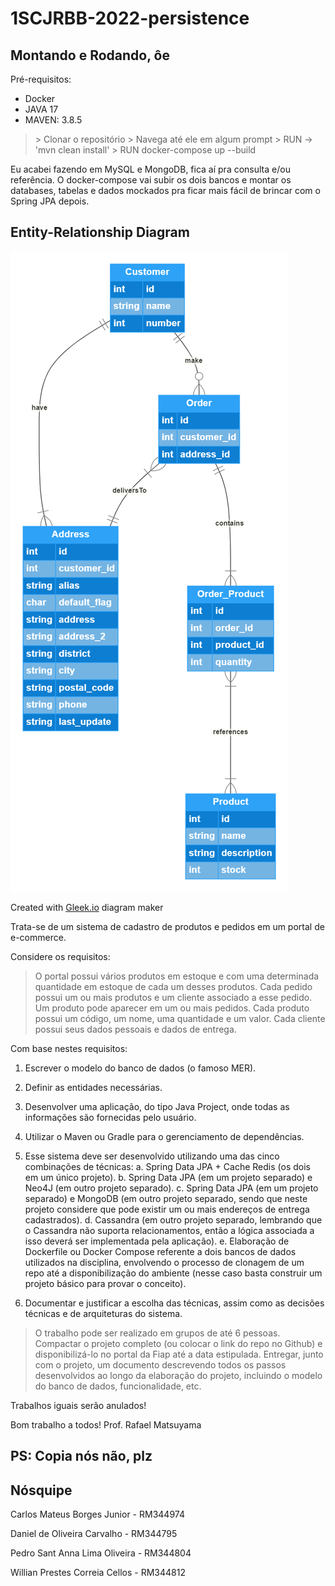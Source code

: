 # 1SCJRBB-2022-persistence

## Montando e Rodando, ôe

Pré-requisitos:

- Docker
- JAVA 17
- MAVEN: 3.8.5

> \> Clonar o repositório
> \> Navega até ele em algum prompt
> \> RUN -> 'mvn clean install'
> \> RUN docker-compose up --build

Eu acabei fazendo em MySQL e MongoDB, fica aí pra consulta e/ou referência. O docker-compose vai subir os dois bancos e montar os databases, tabelas e dados mockados pra ficar mais fácil de brincar com o Spring JPA depois.

## Entity-Relationship Diagram

[![alt text](./gleek-bO-mhoW6Qf20e-n9KsmjrA.png "FIAP - Persistence")](https://app.gleek.io/diagrams/bO-mhoW6Qf20e-n9KsmjrA)

Created with [Gleek.io](https://gleek.io) diagram maker

Trata-se de um sistema de cadastro de produtos e pedidos em um portal de e-commerce.

Considere os requisitos:

> O portal possui vários produtos em estoque e com uma determinada quantidade em estoque de cada um desses produtos.
> Cada pedido possui um ou mais produtos e um cliente associado a esse pedido.
> Um produto pode aparecer em um ou mais pedidos.
> Cada produto possui um código, um nome, uma quantidade e um valor.
> Cada cliente possui seus dados pessoais e dados de entrega.

Com base nestes requisitos:

1. Escrever o modelo do banco de dados (o famoso MER).
2. Definir as entidades necessárias.
3. Desenvolver uma aplicação, do tipo Java Project, onde todas as informações são fornecidas pelo usuário.
4. Utilizar o Maven ou Gradle para o gerenciamento de dependências.
5. Esse sistema deve ser desenvolvido utilizando uma das cinco combinações de técnicas:
a. Spring Data JPA + Cache Redis (os dois em um único projeto).
b. Spring Data JPA (em um projeto separado) e Neo4J (em outro projeto separado).
c. Spring Data JPA (em um projeto separado) e MongoDB (em outro projeto separado, sendo que neste projeto considere que pode existir um ou mais endereços de entrega cadastrados).
d. Cassandra (em outro projeto separado, lembrando que o Cassandra não suporta relacionamentos, então a lógica associada a isso deverá ser implementada pela aplicação).
e. Elaboração de Dockerfile ou Docker Compose referente a dois bancos de dados utilizados na disciplina, envolvendo o processo de clonagem de um repo até a disponibilização do ambiente (nesse caso basta construir um projeto básico para provar o conceito).

6. Documentar e justificar a escolha das técnicas, assim como as decisões técnicas e de arquiteturas do sistema.

> O trabalho pode ser realizado em grupos de até 6 pessoas.
> Compactar o projeto completo (ou colocar o link do repo no Github) e disponibilizá-lo no portal da Fiap até a data estipulada.
> Entregar, junto com o projeto, um documento descrevendo todos os passos desenvolvidos ao longo da elaboração do projeto, incluindo o modelo do banco de dados, funcionalidade, etc.

Trabalhos iguais serão anulados!

Bom trabalho a todos!
Prof. Rafael Matsuyama

## PS: Copia nós não, plz

## Nósquipe

Carlos Mateus Borges Junior - RM344974

Daniel de Oliveira Carvalho - RM344795

Pedro Sant Anna Lima Oliveira - RM344804

Willian Prestes Correia Cellos - RM344812
